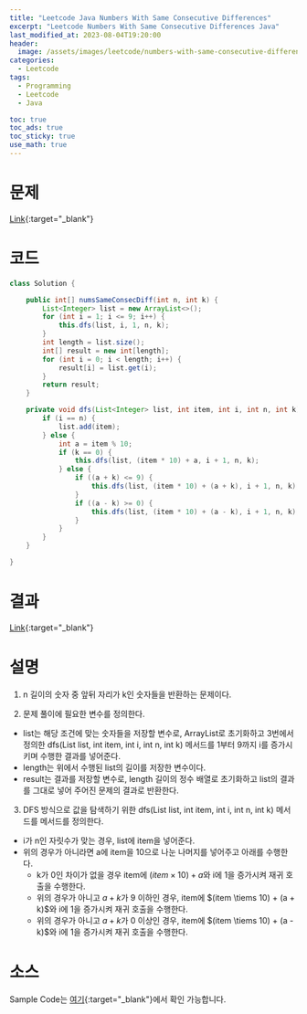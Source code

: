 ```yaml
---
title: "Leetcode Java Numbers With Same Consecutive Differences"
excerpt: "Leetcode Numbers With Same Consecutive Differences Java"
last_modified_at: 2023-08-04T19:20:00
header:
  image: /assets/images/leetcode/numbers-with-same-consecutive-differences.png
categories:
  - Leetcode
tags:
  - Programming
  - Leetcode
  - Java

toc: true
toc_ads: true
toc_sticky: true
use_math: true
---
```

# 문제
[Link](https://leetcode.com/problems/numbers-with-same-consecutive-differences){:target="_blank"}

# 코드
```java
class Solution {

	public int[] numsSameConsecDiff(int n, int k) {
		List<Integer> list = new ArrayList<>();
		for (int i = 1; i <= 9; i++) {
			this.dfs(list, i, 1, n, k);
		}
		int length = list.size();
		int[] result = new int[length];
		for (int i = 0; i < length; i++) {
			result[i] = list.get(i);
		}
		return result;
	}

	private void dfs(List<Integer> list, int item, int i, int n, int k) {
		if (i == n) {
			list.add(item);
		} else {
			int a = item % 10;
			if (k == 0) {
				this.dfs(list, (item * 10) + a, i + 1, n, k);
			} else {
				if ((a + k) <= 9) {
					this.dfs(list, (item * 10) + (a + k), i + 1, n, k);
				}
				if ((a - k) >= 0) {
					this.dfs(list, (item * 10) + (a - k), i + 1, n, k);
				}
			}
		}
	}

}
```

# 결과
[Link](https://leetcode.com/problems/numbers-with-same-consecutive-differences/submissions/1011953675/){:target="_blank"}

# 설명
1. n 길이의 숫자 중 앞뒤 자리가 k인 숫자들을 반환하는 문제이다.

2. 문제 풀이에 필요한 변수를 정의한다.
- list는 해당 조건에 맞는 숫자들을 저장할 변수로, ArrayList로 초기화하고 3번에서 정의한 dfs(List<Integer> list, int item, int i, int n, int k) 메서드를 1부터 9까지 i를 증가시키며 수행한 결과를 넣어준다.
- length는 위에서 수행된 list의 길이를 저장한 변수이다.
- result는 결과를 저장할 변수로, length 길이의 정수 배열로 초기화하고 list의 결과를 그대로 넣어 주어진 문제의 결과로 반환한다.

3. DFS 방식으로 값을 탐색하기 위한 dfs(List<Integer> list, int item, int i, int n, int k) 메서드를 메서드를 정의한다.
- i가 n인 자릿수가 맞는 경우, list에 item을 넣어준다.
- 위의 경우가 아니라면 a에 item을 10으로 나눈 나머지를 넣어주고 아래를 수행한다.
  - k가 0인 차이가 없을 경우 item에 $(item \times 10) + a$와 i에 1을 증가시켜 재귀 호출을 수행한다.
  - 위의 경우가 아니고 $a + k$가 9 이하인 경우, item에 $(item \tiems 10) + (a + k)$와 i에 1을 증가시켜 재귀 호출을 수행한다.
  - 위의 경우가 아니고 $a + k$가 0 이상인 경우, item에 $(item \tiems 10) + (a - k)$와 i에 1을 증가시켜 재귀 호출을 수행한다.

# 소스
Sample Code는 [여기](https://github.com/GracefulSoul/leetcode/blob/master/src/main/java/gracefulsoul/problems/NumbersWithSameConsecutiveDifferences.java){:target="_blank"}에서 확인 가능합니다.